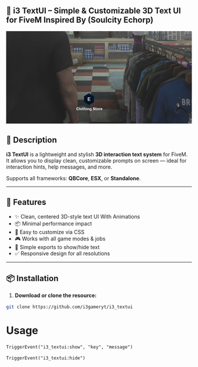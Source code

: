## 📝 i3 TextUI – Simple & Customizable 3D Text UI for FiveM Inspired By (Soulcity Echorp)

![Preview](textui.png)

## 🚀 Description
**i3 TextUI** is a lightweight and stylish **3D interaction text system** for FiveM. It allows you to display clean, customizable prompts on screen — ideal for interaction hints, help messages, and more.

Supports all frameworks: **QBCore**, **ESX**, or **Standalone**.

---

## 🔧 Features
- ✨ Clean, centered 3D-style text UI With Animations
- 📦 Minimal performance impact
- 🎨 Easy to customize via CSS 
- 🎮 Works with all game modes & jobs
- 📜 Simple exports to show/hide text
- ✅ Responsive design for all resolutions

---

## 📦 Installation

1. **Download or clone the resource:**

```bash
git clone https://github.com/i3gameryt/i3_textui

```

# Usage

```
TriggerEvent("i3_textui:show", "key", "message")
```

```
TriggerEvent("i3_textui:hide")
```